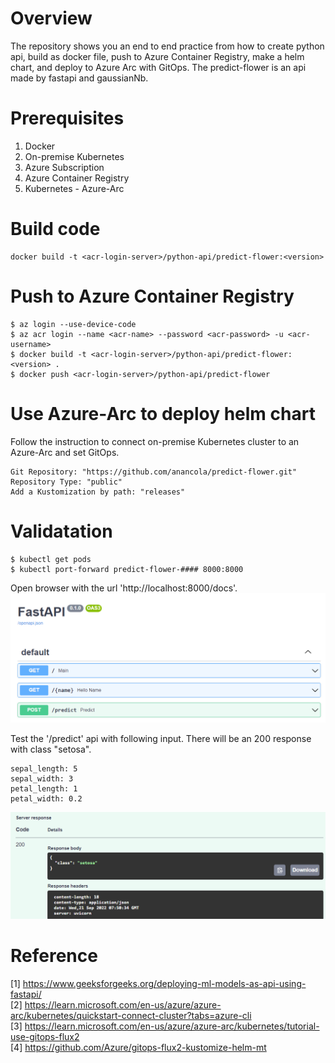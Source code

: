 # Overview
The repository shows you an end to end practice from how to create python api, build as docker file, push to Azure Container Registry, make a helm chart, and deploy to Azure Arc with GitOps.
The predict-flower is an api made by fastapi and gaussianNb.

# Prerequisites
1. Docker  
2. On-premise Kubernetes  
3. Azure Subscription  
4. Azure Container Registry
5. Kubernetes - Azure-Arc  

# Build code
```
docker build -t <acr-login-server>/python-api/predict-flower:<version> 
```
# Push to Azure Container Registry
```
$ az login --use-device-code
$ az acr login --name <acr-name> --password <acr-password> -u <acr-username>
$ docker build -t <acr-login-server>/python-api/predict-flower:<version> .
$ docker push <acr-login-server>/python-api/predict-flower
```


# Use Azure-Arc to deploy helm chart
Follow the instruction to connect on-premise Kubernetes cluster to an Azure-Arc and set GitOps.  
```
Git Repository: "https://github.com/anancola/predict-flower.git"  
Repository Type: "public"  
Add a Kustomization by path: "releases"  
```

# Validatation
```
$ kubectl get pods
$ kubectl port-forward predict-flower-#### 8000:8000
```
Open browser with the url 'http://localhost:8000/docs'.
![image](./media/image1.png)

Test the '/predict' api with following input. There will be an 200 response with class "setosa".
```
sepal_length: 5
sepal_width: 3
petal_length: 1
petal_width: 0.2
```
![image](./media/image3.png)

# Reference
[1] https://www.geeksforgeeks.org/deploying-ml-models-as-api-using-fastapi/  
[2] https://learn.microsoft.com/en-us/azure/azure-arc/kubernetes/quickstart-connect-cluster?tabs=azure-cli  
[3] https://learn.microsoft.com/en-us/azure/azure-arc/kubernetes/tutorial-use-gitops-flux2  
[4] https://github.com/Azure/gitops-flux2-kustomize-helm-mt  
